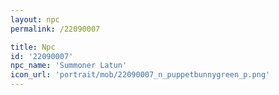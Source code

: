 ```yaml
---
layout: npc
permalink: /22090007

title: Npc
id: '22090007'
npc_name: 'Summoner Latun'
icon_url: 'portrait/mob/22090007_n_puppetbunnygreen_p.png'
---
```

